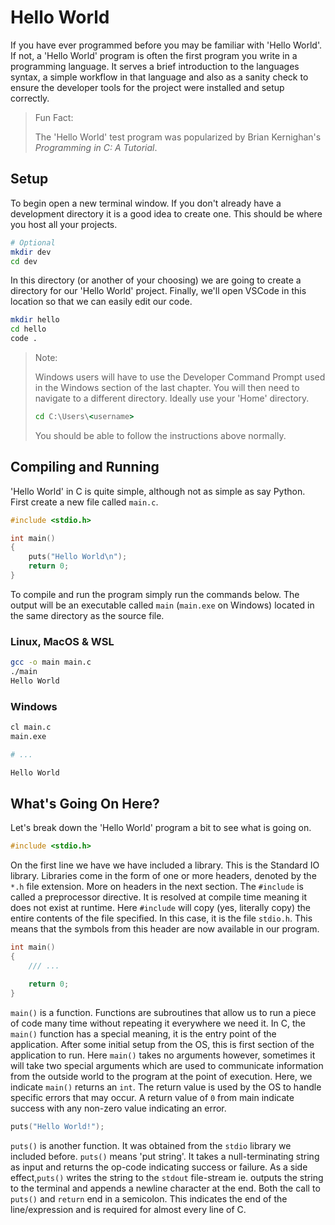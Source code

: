 # Hello World

If you have ever programmed before you may be familiar with 'Hello World'. If not, a 'Hello World' program is often the first program you write in a programming language. It serves a brief introduction to the languages syntax, a simple workflow in that language and also as a sanity check to ensure the developer tools for the project were installed and setup correctly.

> Fun Fact:
>
> The 'Hello World' test program was popularized by Brian Kernighan's _Programming in C: A Tutorial_.

## Setup

To begin open a new terminal window. If you don't already have a development directory it is a good idea to create one. This should be where you host all your projects. 

```sh
# Optional
mkdir dev
cd dev
```

In this directory (or another of your choosing) we are going to create a directory for our 'Hello World' project. Finally, we'll open VSCode in this location so that we can easily edit our code.

```sh
mkdir hello
cd hello
code . 
```

> Note:
>
> Windows users will have to use the Developer Command Prompt used in the Windows section of the last chapter. You will then need to navigate to a different directory. Ideally use your 'Home' directory.
>
> ```cmd
> cd C:\Users\<username>
> ```
>
> You should be able to follow the instructions above normally.

## Compiling and Running

'Hello World' in C is quite simple, although not as simple as say Python. First create a new file called `main.c`.

```c
#include <stdio.h>

int main()
{
    puts("Hello World\n");
    return 0;
}
```

To compile and run the program simply run the commands below. The output will be an executable called `main` (`main.exe` on Windows) located in the same directory as the source file.

### Linux, MacOS & WSL

```sh
gcc -o main main.c
./main
Hello World
```

### Windows

```sh
cl main.c
main.exe

# ...

Hello World
```

## What's Going On Here?

Let's break down the 'Hello World' program a bit to see what is going on.

```c
#include <stdio.h>
```

On the first line we have we have included a library. This is the Standard IO library. Libraries come in the form of one or more headers, denoted by the `*.h` file extension. More on headers in the next section. The `#include` is called a preprocessor directive. It is resolved at compile time meaning it does not exist at runtime. Here `#include` will copy (yes, literally copy) the entire contents of the file specified. In this case, it is the file `stdio.h`. This means that the symbols from this header are now available in our program.

```c
int main()
{
    /// ...

    return 0;
}
```

`main()` is a function. Functions are subroutines that allow us to run a piece of code many time without repeating it everywhere we need it. In C, the `main()` function has a special meaning, it is the entry point of the application. After some initial setup from the OS, this is first section of the application to run. Here `main()` takes no arguments however, sometimes it will take two special arguments which are used to communicate information from the outside world to the program at the point of execution. Here, we indicate `main()` returns an `int`. The return value is used by the OS to handle specific errors that may occur. A return value of `0` from main indicate success with any non-zero value indicating an error.

```c
puts("Hello World!");
```

`puts()` is another function. It was obtained from the `stdio` library we included before. `puts()` means 'put string'. It takes a null-terminating string as input and returns the op-code indicating success or failure. As a side effect,`puts()` writes the string to the `stdout` file-stream ie. outputs the string to the terminal and appends a newline character at the end. Both the call to `puts()` and `return` end in a semicolon. This indicates the end of the line/expression and is required for almost every line of C.
